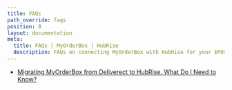 ```yaml
---
title: FAQs
path_override: faqs
position: 8
layout: documentation
meta:
  title: FAQs | MyOrderBox | HubRise
  description: FAQs on connecting MyOrderBox with HubRise for your EPOS to work with other apps as a cohesive whole. Connect apps and synchronise your data.
---
```


- [Migrating MyOrderBox from Deliverect to HubRise. What Do I Need to Know?](/apps/myorderbox/faqs/migrating-from-deliverect)
